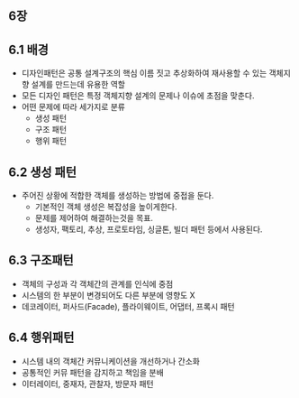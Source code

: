 ## 6장
## 6.1 배경
- 디자인패턴은 공통 설계구조의 핵심 이름 짓고 추상화하여 재사용할 수 있는 객체지향 설계를 만드는데 유용한 역할
- 모든 디자인 패턴은 특정 객체지향 설계의 문제나 이슈에 초점을 맞춘다.
- 어떤 문제에 따라 세가지로 분류
	- 생성 패턴
	- 구조 패턴
	- 행위 패턴
## 6.2 생성 패턴
- 주어진 상황에 적합한 객체를 생성하는 방법에 중접을 둔다.
	- 기본적인 객체 생성은 복잡성을 높이게한다.
	- 문제를 제어하여 해결하는것을 목표.
	- 생성자, 팩토리, 추상, 프로토타임, 싱글톤, 빌더 패턴 등에서 사용된다.

## 6.3 구조패턴
- 객체의 구성과 각 객체간의 관계를 인식에 중점
- 시스템의 한 부분이 변경되어도 다른 부분에 영향도 X
- 데코레이터, 퍼사드(Facade), 플라이웨이트, 어댑터, 프록시 패턴

## 6.4 행위패턴
- 시스템 내의 객체간 커뮤니케이션을 개선하거나 간소화
- 공통적인 커뮤 패턴을 감지하고 책임을 분배
- 이터레이터, 중재자, 관찰자, 방문자 패턴
